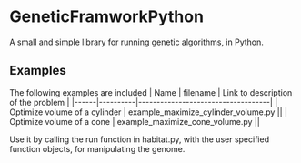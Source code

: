# GeneticFramworkPython

A small and simple library for running genetic algorithms, in Python.

## Examples
The following examples are included
| Name | filename | Link to description of the problem |
|------|----------|------------------------------------| 
| Optimize volume of a cylinder | example_maximize_cylinder_volume.py ||
| Optimize volume of a cone | example_maximize_cone_volume.py ||

Use it by calling the run function in habitat.py, with the user specified function objects, for manipulating the genome.

